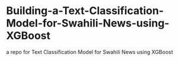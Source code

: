 # Building-a-Text-Classification-Model-for-Swahili-News-using-XGBoost
a repo for Text Classification Model for Swahili News using XGBoost
